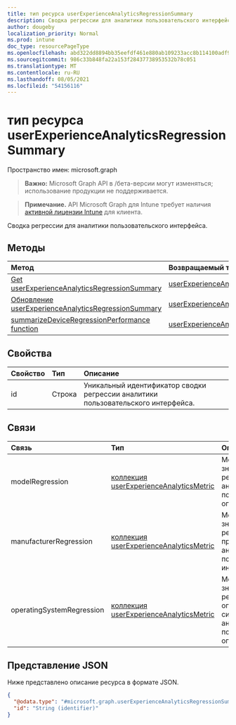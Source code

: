 ```yaml
---
title: тип ресурса userExperienceAnalyticsRegressionSummary
description: Сводка регрессии для аналитики пользовательского интерфейса.
author: dougeby
localization_priority: Normal
ms.prod: intune
doc_type: resourcePageType
ms.openlocfilehash: abd322dd8894bb35eefdf461e880ab109233acc8b114100adf9ecc369298a0d6
ms.sourcegitcommit: 986c33b848fa22a153f28437738953532b78c051
ms.translationtype: MT
ms.contentlocale: ru-RU
ms.lasthandoff: 08/05/2021
ms.locfileid: "54156116"
---
```

# <a name="userexperienceanalyticsregressionsummary-resource-type"></a>тип ресурса userExperienceAnalyticsRegressionSummary

Пространство имен: microsoft.graph

> **Важно:** Microsoft Graph API в /бета-версии могут изменяться; использование продукции не поддерживается.

> **Примечание.** API Microsoft Graph для Intune требует наличия [активной лицензии Intune](https://go.microsoft.com/fwlink/?linkid=839381) для клиента.

Сводка регрессии для аналитики пользовательского интерфейса.

## <a name="methods"></a>Методы
|Метод|Возвращаемый тип|Описание|
|:---|:---|:---|
|[Get userExperienceAnalyticsRegressionSummary](../api/intune-devices-userexperienceanalyticsregressionsummary-get.md)|[userExperienceAnalyticsRegressionSummary](../resources/intune-devices-userexperienceanalyticsregressionsummary.md)|Чтение свойств и связей [объекта userExperienceAnalyticsRegressionSummary.](../resources/intune-devices-userexperienceanalyticsregressionsummary.md)|
|[Обновление userExperienceAnalyticsRegressionSummary](../api/intune-devices-userexperienceanalyticsregressionsummary-update.md)|[userExperienceAnalyticsRegressionSummary](../resources/intune-devices-userexperienceanalyticsregressionsummary.md)|Обновление свойств объекта [userExperienceAnalyticsRegressionSummary.](../resources/intune-devices-userexperienceanalyticsregressionsummary.md)|
|[summarizeDeviceRegressionPerformance function](../api/intune-devices-userexperienceanalyticsregressionsummary-summarizedeviceregressionperformance.md)|[userExperienceAnalyticsRegressionSummary](../resources/intune-devices-userexperienceanalyticsregressionsummary.md)|Н/Д|

## <a name="properties"></a>Свойства
|Свойство|Тип|Описание|
|:---|:---|:---|
|id|Строка|Уникальный идентификатор сводки регрессии аналитики пользовательского интерфейса.|

## <a name="relationships"></a>Связи
|Связь|Тип|Описание|
|:---|:---|:---|
|modelRegression|[коллекция userExperienceAnalyticsMetric](../resources/intune-devices-userexperienceanalyticsmetric.md)|Метрические значения для регрессии модели аналитики пользовательского опыта.|
|manufacturerRegression|[коллекция userExperienceAnalyticsMetric](../resources/intune-devices-userexperienceanalyticsmetric.md)|Метрические значения для регрессии производителя аналитики пользовательского интерфейса.|
|operatingSystemRegression|[коллекция userExperienceAnalyticsMetric](../resources/intune-devices-userexperienceanalyticsmetric.md)|Метрические значения для регрессии операционной системы аналитики пользовательского опыта.|

## <a name="json-representation"></a>Представление JSON
Ниже представлено описание ресурса в формате JSON.
<!-- {
  "blockType": "resource",
  "keyProperty": "id",
  "@odata.type": "microsoft.graph.userExperienceAnalyticsRegressionSummary"
}
-->
``` json
{
  "@odata.type": "#microsoft.graph.userExperienceAnalyticsRegressionSummary",
  "id": "String (identifier)"
}
```




